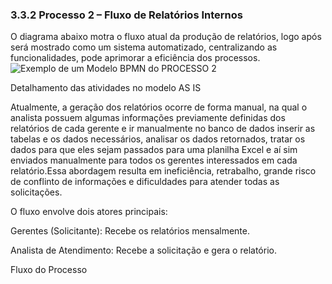 ### 3.3.2 Processo 2 – Fluxo de Relatórios Internos
 
O diagrama abaixo motra o fluxo atual da produção de relatórios, logo após será mostrado como um sistema automatizado, centralizando as funcionalidades, pode aprimorar a eficiência dos processos.
![Exemplo de um Modelo BPMN do PROCESSO 2](../images/relatorios-ASTIN.jpg)


Detalhamento das atividades no modelo AS IS

Atualmente, a geração dos relatórios ocorre de forma manual, na qual o analista possuem algumas informações previamente definidas dos relatórios de cada gerente e ir manualmente no banco de dados inserir as tabelas e os dados necessários, analisar os dados retornados, tratar os dados para que eles sejam passados para uma planilha Excel e aí sim enviados manualmente para todos os gerentes interessados em cada relatório.Essa abordagem resulta em ineficiência, retrabalho, grande risco de conflinto de informações e dificuldades para atender todas as solicitações.

O fluxo envolve dois atores principais:

Gerentes (Solicitante): Recebe os relatórios mensalmente.

Analista de Atendimento: Recebe a solicitação e gera o relatório.

Fluxo do Processo

